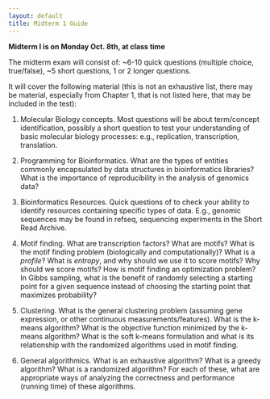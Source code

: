 ```yaml
---
layout: default
title: Midterm 1 Guide
---
```


**Midterm I is on Monday Oct. 8th, at class time**

The midterm exam will consist of: ~6-10 quick questions (multiple choice, true/false), ~5 short questions, 1 or 2 longer questions.  

It will cover the following material (this is not an exhaustive list, there may be material, especially from
Chapter 1, that is not listed here, that may be included in the test):

1.	Molecular Biology concepts. Most questions will be about term/concept identification, possibly a short question to
test your understanding of basic molecular biology processes: e.g., replication, transcription, translation.  

2. Programming for Bioinformatics. What are the types of entities commonly encapsulated by data
structures in bioinformatics libraries? What is the importance of reproducibility in the analysis of
genomics data?  

3.	Bioinformatics Resources. Quick questions of to check your ability to identify resources containing specific types of data. E.g., genomic sequences may be found in refseq, sequencing experiments in the Short Read Archive.  

4. Motif finding. What are transcription factors? What are motifs? What is the motif finding problem (biologically and computationally)? What is a _profile_? What is _entropy_, and why should we use it to score motifs? Why should we score motifs? How is motif finding an optimization problem?  In Gibbs sampling, what is the benefit of randomly selecting a starting point for a given sequence instead of choosing the starting point that maximizes probability?  

5.   Clustering. What is the general clustering problem (assuming gene expression, or other continuous measurements/features). What is the k-means algorithm? What is the objective function minimized by the k-means algorithm? What is the soft k-means formulation and what is its relationship with the randomized algorithms used in motif finding.  

6. General algorithmics. What is an exhaustive algorithm? What is a greedy algorithm? What is a randomized algorithm? For each of these, what are appropriate ways of analyzing the correctness and performance (running time) of these algorithms.  
